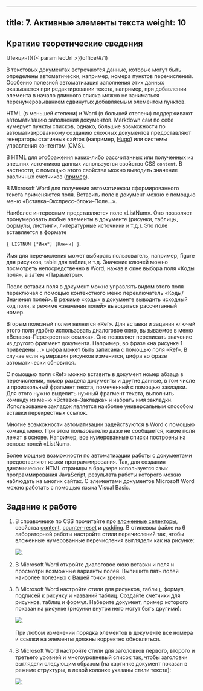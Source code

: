 
---
title: 7. Активные элементы текста
weight: 10
---

## Краткие теоретические сведения

[Лекция]({{< param lecUrl >}}office/#/1)

В текстовых документах встречаются данные, которые могут быть определены автоматически, например, номера пунктов перечислений. Особенно полезной автоматизация заполнения этих данных оказывается при редактировании текста, например, при добавлении элемента в начало длинного списка можно не заниматься перенумеровыванием сдвинутых добавляемым элементом пунктов.

HTML (в меньшей степени) и Word (в большей степени) поддерживают автоматизацию заполнения документов. Markdown сам по себе нумерует пункты списков, однако, большие возможности по автоматизированному созданию сложных документов предоставляют генераторы статичных сайтов (например, [Hugo](https://gohugo.io/)) или системы управления контентом (CMS).

В HTML для отображения каких-либо рассчитанных или полученных из внешних источников данных используется свойство CSS ```content```. В частности, с помощью этого свойства можно выводить значение различных счетчиков ([пример](https://webref.ru/css/counter-increment)).

В Microsoft Word для получения автоматически сформированного текста применяются поля. Вставить поле в документ можно с помощью меню «Вставка–Экспресс-блоки–Поле...».

Наиболее интересным представляется поле «ListNum». Оно позволяет пронумеровать любые элементы в документе (рисунки, таблицы, формулы, листинги, литературные источники и т.д.). Это поле вставляется в формате

```{ LISTNUM ["Имя"] [Ключи] }```.

Имя для перечисления может выбирать пользователь, например, figure для рисунков, table для таблиц и т.д. Значение ключей можно посмотреть непосредственно в Word, нажав в окне выбора поля «Коды поля», а затем  «Параметры».

После вставки поля в документ можно управлять видом этого поля переключая с помощью контекстного меню переключатель «Коды/Значения полей». В режиме «коды»  в документе выводить исходный код поля, в режиме «значения полей» выводиться рассчитанный номер.

Вторым полезный полем является «Ref». Для вставки и задания ключей этого поля удобно использовать диалоговое окно, вызываемое в меню «Вставка–Перекрестная ссылка». Оно позволяет переписать значение из другого фрагмент документа. Например, во фразе «на рисунке 1 приведены ...» цифра может быть записана с помощью поля «Ref». В случае если нумерация рисунков изменится, цифра во фразе автоматически обновится.

С помощью поля «Ref» можно вставить в документ номер абзаца в перечислении, номер раздела документы и другие данные, в том числе и произвольный фрагмент текста, помеченный с помощью закладки. Для этого нужно выделить нужный фрагмент текста, выполнить команду из меню «Вставка–Закладка» и набрать имя закладки. Использование закладок является наиболее универсальным способом вставки перекрестных ссылок.

Многие возможности автоматизации задействуются в Word с помощью команд меню. При этом пользователю даже не сообщается, какие поля лежат в основе. Например, все нумерованные списки построены на основе полей «ListNum».

Более мощные возможности по автоматизации работы с документами предоставляют языки программирования. Так, для создания динамических HTML страницы в браузере используется язык программирования JavaScript, результата работы которого можно наблюдать на многих сайтах. С элементами документов Microsoft Word можно работать с помощью языка Visual Basic.


## Задание к работе

1. В справочнике по CSS прочитайте про [вложенные селекторы](https://webref.ru/css/selector/descendant), свойства [content](https://webref.ru/css/content), [counter-reset](https://webref.ru/css/counter-reset) и [padding](https://webref.ru/css/padding). В стилевом файле из 6 лабораторной работы настройте стили перечислений так, чтобы вложенные нумерованные перечисления выглядели как на рисунке:

    ![](../images/list_example.png).

1. В Microsoft Word откройте диалоговое окно вставки и поля и просмотри возможные варианты полей. Выпишите пять полей наиболее полезных с Вашей точки зрения.

1. В Microsoft Word настройте стили для рисунков, таблиц, формул, подписей к рисунку и названий таблиц. Создайте счетчики для рисунков, таблиц и формул. Наберите документ, пример которого показан на рисунке (рисунки внутри него могут быть другими):

    ![](../images/docx_list.png).

    При любом изменении порядка элементов в документе все номера и ссылки на элементы должны корректно обновляться.

1. В Microsoft Word настройте стили для заголовков первого, второго и третьего уровней и многоуровневый список так, чтобы заголовки выглядели следующим образом (на картинке документ показан в режиме структуры, в левой колонке указаны стили текста):

    ![](../images/doc_heads.png).